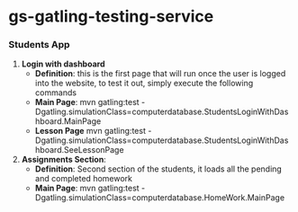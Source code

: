 gs-gatling-testing-service
=========================

### Students App
1. **Login with dashboard**
   - **Definition**: this is the first page that will run once the user is logged into the website, to test it out, simply execute the following commands
   - **Main Page**: mvn gatling:test -Dgatling.simulationClass=computerdatabase.StudentsLoginWithDashboard.MainPage
   - **Lesson Page** mvn gatling:test -Dgatling.simulationClass=computerdatabase.StudentsLoginWithDashboard.SeeLessonPage
2. **Assignments Section**:
   - **Definition**: Second section of the students, it loads all the pending and completed homework
   - **Main Page**: mvn gatling:test -Dgatling.simulationClass=computerdatabase.HomeWork.MainPage
